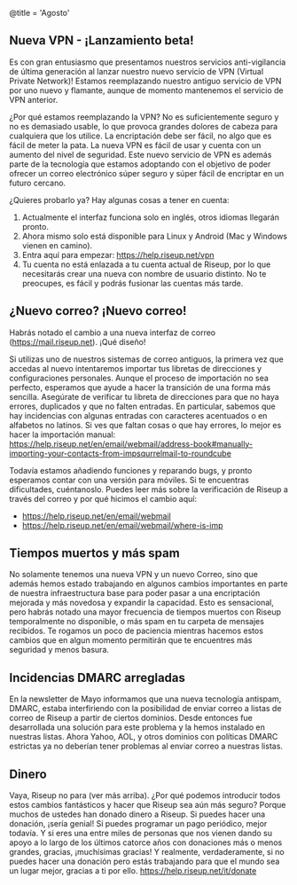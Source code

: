 @title = 'Agosto'

## Nueva VPN - ¡Lanzamiento beta!

Es con gran entusiasmo que presentamos nuestros servicios anti-vigilancia de última generación al lanzar nuestro nuevo servicio de VPN (Virtual Private Network)! Estamos reemplazando nuestro antiguo servicio de VPN por uno nuevo y flamante, aunque de momento mantenemos el servicio de VPN anterior.

¿Por qué estamos reemplazando la VPN? No es suficientemente seguro y no es demasiado usable, lo que provoca grandes dolores de cabeza para cualquiera que los utilice. La encriptación debe ser fácil,  no algo que es fácil de meter la pata. La nueva VPN es fácil de usar y cuenta con un aumento del nivel de seguridad. Este nuevo servicio de VPN es además parte de la tecnología que estamos adoptando con el objetivo de poder ofrecer un correo electrónico súper seguro y súper fácil de encriptar en un futuro cercano.

¿Quieres probarlo ya? Hay algunas cosas a tener en cuenta:

1. Actualmente el interfaz funciona solo en inglés, otros idiomas llegarán pronto. 
2. Ahora mismo solo está disponible para Linux y Android (Mac y Windows vienen en camino).
3. Entra aquí para empezar: https://help.riseup.net/vpn
4. Tu cuenta no está enlazada a tu cuenta actual de Riseup, por lo que necesitarás crear una nueva con nombre de usuario distinto. No te preocupes, es fácil y podrás fusionar las cuentas más tarde.


## ¿Nuevo correo? ¡Nuevo correo!

Habrás notado el cambio a una nueva interfaz de correo (https://mail.riseup.net). ¡Qué diseño! 

Si utilizas uno de nuestros sistemas de correo antiguos, la primera vez que accedas al nuevo intentaremos importar tus libretas de direcciones y configuraciones personales. Aunque el proceso de importación no sea perfecto, esperamos que ayude a hacer la transición de una forma más sencilla. Asegúrate de verificar tu libreta de direcciones para que no haya errores, duplicados y que no falten entradas. En particular, sabemos que hay incidencias con algunas entradas con caracteres acentuados o en alfabetos no latinos. Si ves que faltan cosas o que hay errores, lo mejor es hacer la importación manual: https://help.riseup.net/en/email/webmail/address-book#manually-importing-your-contacts-from-impsqurrelmail-to-roundcube

Todavía estamos añadiendo funciones y reparando bugs, y pronto esperamos contar con una versión para móviles. Si te encuentras dificultades, cuéntanoslo. Puedes leer más sobre la verificación de Riseup a través del correo y por qué hicimos el cambio aquí:
 
* https://help.riseup.net/en/email/webmail  
* https://help.riseup.net/en/email/webmail/where-is-imp


## Tiempos muertos y más spam

No solamente tenemos una nueva VPN y un nuevo Correo, sino que además hemos estado trabajando en algunos cambios importantes en parte de nuestra infraestructura base para poder pasar a una encriptación mejorada y más novedosa y expandir la capacidad. Esto es sensacional, pero habrás notado una mayor frecuencia de tiempos muertos con Riseup temporalmente no disponible, o más spam en tu carpeta de mensajes recibidos. Te rogamos un poco de paciencia mientras hacemos estos cambios que en algun momento permitirán que te encuentres más seguridad y menos basura.


## Incidencias DMARC arregladas

En la newsletter de Mayo informamos que una nueva tecnología antispam, DMARC, estaba interfiriendo con la posibilidad de enviar correo a listas de correo de Riseup a partir de ciertos dominios. Desde entonces fue desarrollada una solución para este problema y la hemos instalado en nuestras listas. Ahora Yahoo, AOL, y otros dominios con políticas DMARC estrictas ya no deberían tener problemas al enviar correo a nuestras listas. 


## Dinero

Vaya, Riseup no para (ver más arriba). ¿Por qué podemos introducir todos estos cambios fantásticos y hacer que Riseup sea aún más seguro? Porque muchos de ustedes han donado dinero a Riseup. Si puedes hacer una donación, ¡sería genial! Si puedes programar un pago periódico, mejor todavía. Y si eres una entre miles de personas que nos vienen dando su apoyo a lo largo de los últimos catorce años con donaciones más o menos grandes, gracias, ¡muchísimas gracias! Y realmente, verdaderamente, si no puedes hacer una donación pero estás trabajando para que el mundo sea un lugar mejor, gracias a ti por ello.
https://help.riseup.net/it/donate
